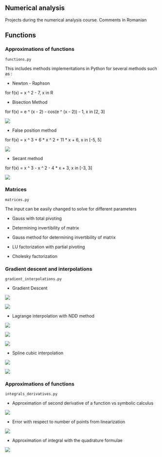 ## Numerical analysis

Projects during the numerical analysis course.
Comments in Romanian


## Functions 

### Approximations of functions 
```functions.py```

This includes methods implementations in Python for several methods such as :

 - Newton - Raphson
 
 for f(x) = x ^ 2 - 7, x in R

 - Bisection Method
 
 for f(x) = e ^ (x - 2) - cos(e ^ (x - 2)) - 1, x in [2, 3]
 
 ![](img/metoda_bisectiei.png)
 
 - False position method
 
 for f(x) = x ^ 3 + 6 * x ^ 2 + 11 * x  + 6, x in [-5, 5]
 
 ![](img/metoda_pozitiei_false.png)
 
 - Secant method
 
 for f(x) = x ^ 3 - x ^ 2 - 4 * x  + 3, x in [-3, 3]
 
 ![](img/metoda_secantei.png)
 
 ### Matrices
 ```matrices.py```
 
 The input can be easily changed to solve for different parameters
 
 - Gauss with total pivoting
 
 - Determining invertibility of matrix
 
 - Gauss method for determining invertibility of matrix 
 
 - LU factorization with partial pivoting
 
 - Cholesky factorization 


### Gradient descent and interpolations 
```gradient_interpolations.py```

- Gradient Descent 

 ![](img/graficul_functiei.png)
 
 ![](img/linii_nivel.png)

- Lagrange interpolation with NDD method 

![](img/interpolare_lagrange_6.png)
 
![](img/interpolare_lagrange_36.png)
 
![](img/eroare_lagrange.png)
 
- Spline cubic interpolation

![](img/eroare_spline.png)

![](img/interpolare_spline.png)




### Approximations of functions 
```integrals_derivatives.py```




- Approximation of second derivative of a function vs symbolic calculus


![](img/derivata_secundata.png)


- Error with respect to number of points from linearization

![](img/eroare_de_trunchiere_derivata.png)


- Approximation of integral with the quadrature formulae


![](img/integrala_numerica.png)




